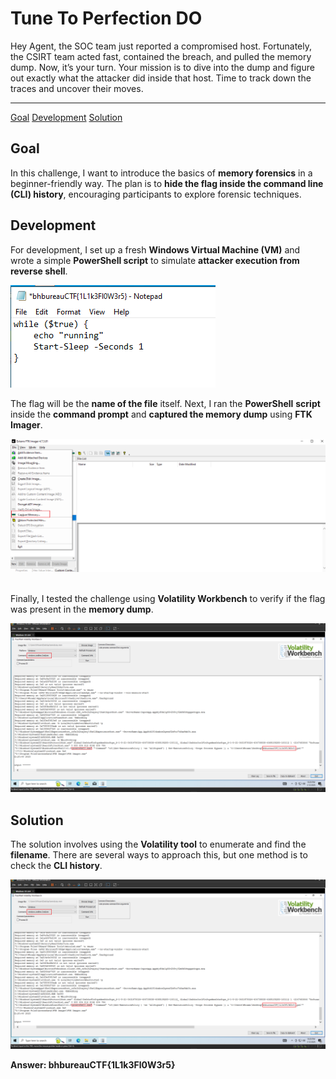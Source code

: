 # Tune To Perfection DO

Hey Agent, the SOC team just reported a compromised host. Fortunately, the CSIRT team acted fast, contained the breach, and pulled the memory dump. Now, it’s your turn. Your mission is to dive into the dump and figure out exactly what the attacker did inside that host. Time to track down the traces and uncover their moves.

---

[Goal](#goal)
[Development](#development)
[Solution](#solution)

## Goal

In this challenge, I want to introduce the basics of **memory forensics** in a beginner-friendly way. The plan is to **hide the flag inside the command line (CLI) history**, encouraging participants to explore forensic techniques.

## Development

For development, I set up a fresh **Windows Virtual Machine (VM)** and wrote a simple **PowerShell script** to simulate **attacker execution from reverse shell**.

<img src=img/susFile.png>

The flag will be the **name of the file** itself. Next, I ran the **PowerShell** **script** inside the **command prompt** and **captured the memory dump** using **FTK Imager**.

<img src=img/captureMem.png>

\
Finally, I tested the challenge using **Volatility Workbench** to verify if the flag was present in the **memory dump**.

<img src=img/testing.png>

## Solution

The solution involves using the **Volatility tool** to enumerate and find the **filename**. There are several ways to approach this, but one method is to check the **CLI history**.

<img src=img/testing.png>

**Answer: bhbureauCTF{1L1k3Fl0W3r5}**